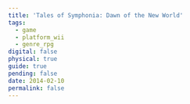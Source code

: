 ```yaml
---
title: 'Tales of Symphonia: Dawn of the New World'
tags:
  - game
  - platform_wii
  - genre_rpg
digital: false
physical: true
guide: true
pending: false
date: 2014-02-10
permalink: false
---
```

